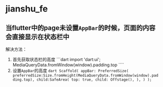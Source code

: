 # jianshu_fe

## 当flutter中的page未设置`AppBar`的时候，页面的内容会直接显示在状态栏中

解决方法： 
  1. 首先获取状态栏的高度
    ```dart
      import 'dart:ui';
      MediaQueryData.fromWindow(window).padding.top
    ````
  2. 设置`AppBar`的高度
    ```dart
      Scaffold(
      appBar: PreferredSize(
        preferredSize:Size.fromHeight(MediaQueryData.fromWindow(window).padding.top),
        child:SafeArea(
          top: true,
          child: Offstage(),
        ),
      )
    );
    ```
